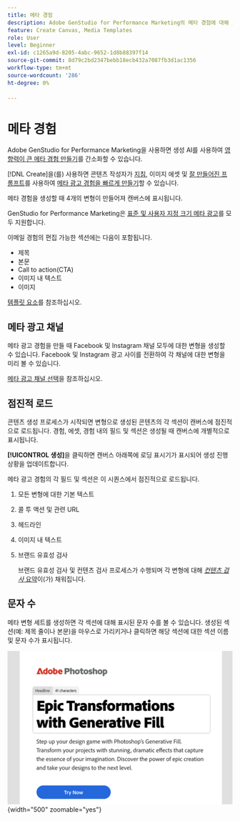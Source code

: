 ```yaml
---
title: 메타 경험
description: Adobe GenStudio for Performance Marketing의 메타 경험에 대해 모두 알아보십시오.
feature: Create Canvas, Media Templates
role: User
level: Beginner
exl-id: c1265a9d-8205-4abc-9652-1d8b88397f14
source-git-commit: 8d79c2bd2347bebb18ecb432a7087fb3d1ac1356
workflow-type: tm+mt
source-wordcount: '286'
ht-degree: 0%

---
```


# 메타 경험

Adobe GenStudio for Performance Marketing을 사용하면 생성 AI를 사용하여 [영향력이 큰 메타 경험 만들기](/help/user-guide/create/create-meta-ad.md)를 간소화할 수 있습니다.

[!DNL Create]을(를) 사용하면 콘텐츠 작성자가 [지침](/help/user-guide/guidelines/overview.md), 이미지 에셋 및 [잘 만들어진 프롬프트](/help/user-guide/effective-prompts.md)를 사용하여 [메타 광고 경험을 빠르게 만들기](/help/user-guide/create/create-meta-ad.md)할 수 있습니다.

메타 경험을 생성할 때 4개의 변형이 만들어져 캔버스에 표시됩니다.

GenStudio for Performance Marketing은 [표준 및 사용자 지정 크기 메타 광고](/help/user-guide/content/best-practices-for-templates.md#follow-channel-specific-template-guidelines)를 모두 지원합니다.

이메일 경험의 편집 가능한 섹션에는 다음이 포함됩니다.

* 제목
* 본문
* Call to action(CTA)
* 이미지 내 텍스트
* 이미지

[템플릿 요소](/help/user-guide/content/use-templates.md#template-elements)를 참조하십시오.

<!-- ## Meta ad capabilities

Content creators and marketers can produce brand-consistent Meta ad experiences in GenStudio for Performance Marketing. -->

## 메타 광고 채널

메타 광고 경험을 만들 때 Facebook 및 Instagram 채널 모두에 대한 변형을 생성할 수 있습니다. Facebook 및 Instagram 광고 사이를 전환하여 각 채널에 대한 변형을 미리 볼 수 있습니다.

[메타 광고 채널 선택](/help/user-guide/create/create-meta-ad.md#choose-meta-ads-channel)을 참조하십시오.

## 점진적 로드

콘텐츠 생성 프로세스가 시작되면 변형으로 생성된 콘텐츠의 각 섹션이 캔버스에 점진적으로 로드됩니다. 경험, 에셋, 경험 내의 필드 및 섹션은 생성될 때 캔버스에 개별적으로 표시됩니다.

**[!UICONTROL 생성]**&#x200B;을 클릭하면 캔버스 아래쪽에 로딩 표시기가 표시되어 생성 진행 상황을 업데이트합니다.

메타 광고 경험의 각 필드 및 섹션은 이 시퀀스에서 점진적으로 로드됩니다.

1. 모든 변형에 대한 기본 텍스트
1. 콜 투 액션 및 관련 URL
1. 헤드라인
1. 이미지 내 텍스트
1. 브랜드 유효성 검사

   브랜드 유효성 검사 및 컨텐츠 검사 프로세스가 수행되며 각 변형에 대해 [_컨텐츠 검사_ 요약](/help/user-guide/guidelines/brand-validation.md#content-check-summary)이(가) 채워집니다.

## 문자 수

메타 변형 세트를 생성하면 각 섹션에 대해 표시된 문자 수를 볼 수 있습니다. 생성된 섹션(예: 제목 줄이나 본문)을 마우스로 가리키거나 클릭하면 해당 섹션에 대한 섹션 이름 및 문자 수가 표시됩니다.

![문자 수](/help/assets/character-count.png){width="500" zoomable="yes"}
